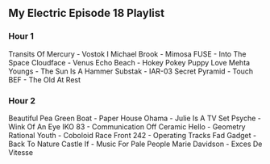 ## My Electric Episode 18 Playlist

### Hour 1
Transits Of Mercury - Vostok I
Michael Brook - Mimosa
FUSE - Into The Space
Cloudface - Venus
Echo Beach - Hokey Pokey Puppy Love
Mehta Youngs - The Sun Is A Hammer
Substak - IAR-03
Secret Pyramid - Touch
BEF - The Old At Rest

### Hour 2
Beautiful Pea Green Boat - Paper House
Ohama - Julie Is A TV Set
Psyche - Wink Of An Eye
IKO 83 - Communication Off
Ceramic Hello - Geometry
Rational Youth - Coboloid Race
Front 242 - Operating Tracks
Fad Gadget - Back To Nature
Castle If - Music For Pale People
Marie Davidson - Exces De Vitesse
